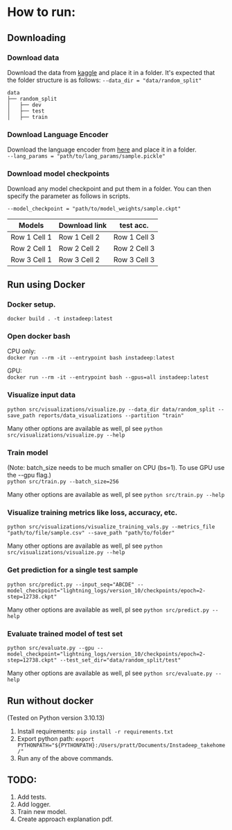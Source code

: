 # How to run:

## Downloading

### Download data

Download the data from <a href="https://www.kaggle.com/googleai/pfam-seed-random-split">kaggle</a> and place it in a
folder.
It's expected that the folder structure is as follows:
```--data_dir = "data/random_split"```

```commandline
data
├── random_split
│   ├── dev
│   ├── test
│   ├── train

```

### Download Language Encoder

Download the language encoder from <a href="https://www.kaggle.com/googleai/pfam-seed-random-split">here</a> and place
it in a folder. <br>
```--lang_params = "path/to/lang_params/sample.pickle"```

### Download model checkpoints

Download any model checkpoint and put them in a folder. You can then specify the parameter as follows in scripts. <br>

```commandline
--model_checkpoint = "path/to/model_weights/sample.ckpt"
```

| Models       | Download link | test acc.    |
|--------------|---------------|--------------|
| Row 1 Cell 1 | Row 1 Cell 2  | Row 1 Cell 3 |
| Row 2 Cell 1 | Row 2 Cell 2  | Row 2 Cell 3 |
| Row 3 Cell 1 | Row 3 Cell 2  | Row 3 Cell 3 |

## Run using Docker

### Docker setup.

```docker build . -t instadeep:latest```

### Open docker bash

CPU only: <br>
```docker run --rm -it --entrypoint bash instadeep:latest```

GPU: <br>
```docker run --rm -it --entrypoint bash --gpus=all instadeep:latest```

### Visualize input data

```python src/visualizations/visualize.py --data_dir data/random_split --save_path reports/data_visualizations --partition "train"```

Many other options are available as well, pl see ```python src/visualizations/visualize.py --help```

### Train model

(Note: batch_size needs to be much smaller on CPU (bs=1). To use GPU use the --gpu flag.) <br>
```python src/train.py --batch_size=256```

Many other options are available as well, pl see ```python src/train.py --help```

### Visualize training metrics like loss, accuracy, etc.

```python src/visualizations/visualize_training_vals.py --metrics_file "path/to/file/sample.csv" --save_path "path/to/folder"```

Many other options are available as well, pl see ```python src/visualizations/visualize.py --help```

### Get prediction for a single test sample

```python src/predict.py --input_seq="ABCDE" --model_checkpoint="lightning_logs/version_10/checkpoints/epoch=2-step=12738.ckpt"```

Many other options are available as well, pl see ```python src/predict.py --help```

### Evaluate trained model of test set

```python src/evaluate.py --gpu --model_checkpoint="lightning_logs/version_10/checkpoints/epoch=2-step=12738.ckpt" --test_set_dir="data/random_split/test"```

Many other options are available as well, pl see ```python src/evaluate.py --help```

## Run without docker

(Tested on Python version 3.10.13)

1. Install requirements: ```pip install -r requirements.txt```
2. Export python path:
   ```export PYTHONPATH="${PYTHONPATH}:/Users/pratt/Documents/Instadeep_takehome/"```
3. Run any of the above commands.

## TODO:

1. Add tests.
2. Add logger.
3. Train new model.
4. Create approach explanation pdf.
